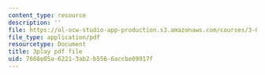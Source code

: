 ```yaml
---
content_type: resource
description: ''
file: https://ol-ocw-studio-app-production.s3.amazonaws.com/courses/3-091sc-introduction-to-solid-state-chemistry-fall-2010/7668e05a62213ab2b5566accbe09917f_l-8-c7g-LY4.pdf
file_type: application/pdf
resourcetype: Document
title: 3play pdf file
uid: 7668e05a-6221-3ab2-b556-6accbe09917f
---
```

